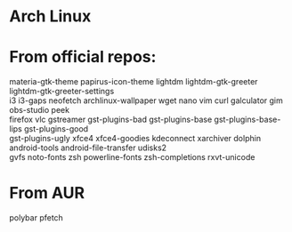 # Arch Linux
# From official repos:

materia-gtk-theme papirus-icon-theme lightdm lightdm-gtk-greeter lightdm-gtk-greeter-settings\
 i3 i3-gaps neofetch archlinux-wallpaper wget nano vim curl galculator gim obs-studio peek\
 firefox vlc gstreamer gst-plugins-bad gst-plugins-base gst-plugins-base-lips gst-plugins-good\
 gst-plugins-ugly xfce4 xfce4-goodies kdeconnect xarchiver dolphin android-tools android-file-transfer udisks2\
 gvfs noto-fonts zsh powerline-fonts zsh-completions rxvt-unicode

# From AUR
polybar pfetch
